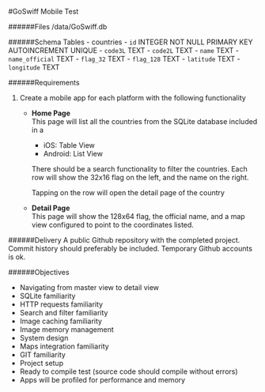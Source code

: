 #GoSwiff Mobile Test

######Files
	/data/GoSwiff.db
	
######Schema
	Tables
	- countries
		- `id` INTEGER NOT NULL PRIMARY KEY AUTOINCREMENT UNIQUE
		- `code3L` TEXT
		- `code2L` TEXT
		- `name` TEXT
		- `name_official` TEXT
		- `flag_32` TEXT
		- `flag_128` TEXT
		- `latitude` TEXT
		- `longitude` TEXT
	
######Requirements
1. Create a mobile app for each platform with the following functionality
	- **Home Page**   
	This page will list all the countries from the SQLite database included in a
		- iOS: Table View
		- Android: List View   
		
		There should be a search functionality to filter the countries.
		Each row will show the 32x16 flag on the left, and the name on the right.
		
		Tapping on the row will open the detail page of the country
	- **Detail Page**   
	This page will show the 128x64 flag, the official name, and a map view configured to point to the coordinates listed.
	

######Delivery
A public Github repository with the completed project. Commit history should preferably be included. Temporary Github accounts is ok.

######Objectives
- Navigating from master view to detail view
- SQLite familiarity
- HTTP requests familiarity
- Search and filter familiarity
- Image caching familiarity
- Image memory management
- System design
- Maps integration familiarity
- GIT familiarity
- Project setup
- Ready to compile test (source code should compile without errors)
- Apps will be profiled for performance and memory